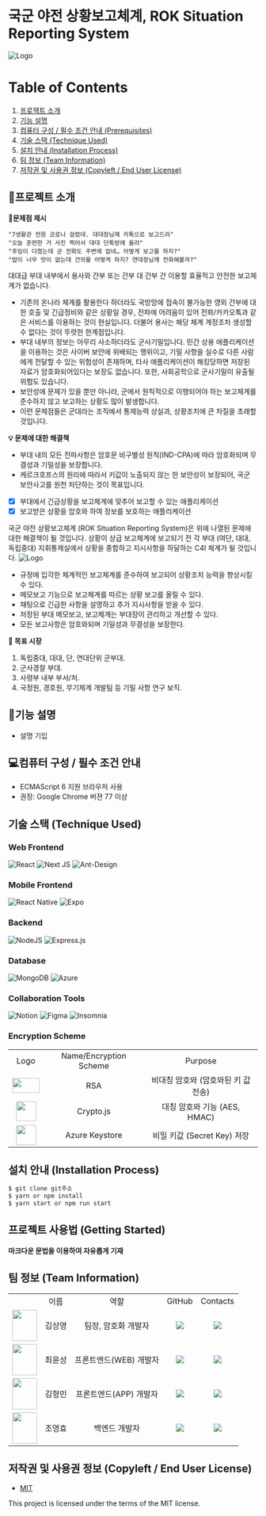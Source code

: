 # 국군 야전 상황보고체계, ROK Situation Reporting System
![Logo](https://i.ibb.co/VQqT63J/450-300px-300-100px-900-300px.png)

# Table of Contents
1. [프로잭트 소개](#introduction)
2. [기능 설명](#features)
3. [컴퓨터 구성 / 필수 조건 안내 (Prerequisites)](#requirements)
4. [기술 스택 (Technique Used) ](#techniques)
5. [설치 안내 (Installation Process) ](#installation)
6. [팀 정보 (Team Information) ](#team)
7. [저작권 및 사용권 정보 (Copyleft / End User License) ](#copyright)

<a id = "introduction"></a>
## 📢프로젝트 소개

**🚩문제점 제시**

    "7생활관 전원 코로나 걸렸데. 대대장님께 카톡으로 보고드려"
    "오늘 훈련한 거 사진 찍어서 대대 단톡방에 올려"
    "후임이 다쳤는데 군 전화도 주변에 없네… 어떻게 보고를 하지?"
    "밥이 너무 맛이 없는데 건의를 어떻게 하지? 연대장님께 전화해볼까?" 

대대급 부대 내부에서 용사와 간부 또는 간부 대 간부 간 이용할 효율적고 안전한 보고체계가 없습니다.

- 기존의 온나라 체계를 활용한다 하더라도 국방망에 접속이 불가능한 영외 간부에 대한 호출 및 긴급정비와 같은 상황일 경우, 전파에 어려움이 있어 전화/카카오톡과 같은 서비스를 이용하는 것이 현실입니다. 더불어 용사는 해당 체계 계정조차 생성할 수 없다는 것이 뚜렷한 한계점입니다.
- 부대 내부의 정보는 아무리 사소하더라도 군사기밀입니다. 민간 상용 애플리케이션을 이용하는 것은 사이버 보안에 위배되는 행위이고, 기밀 사항을 실수로 다른 사람에게 전달할 수 있는 위험성이 존재하며, 타사 애플리케이션이 해킹당하면 저장된 자료가 암호화되어있다는 보장도 없습니다. 또한, 사회공학으로 군사기밀이 유출될 위험도 있습니다. 
- 보안성에 문제가 있을 뿐만 아니라, 군에서 원칙적으로 이행되어야 하는 보고체계를 준수하지 않고 보고하는 상황도 많이 발생합니다.
- 이런 문제점들은 군대라는 조직에서 통제능력 상실과, 상황조치에 큰 차질을 초래할 것입니다.


**💡 문제에 대한 해결책**
- 부대 내의 모든 전파사항은 암호문 비구별성 원칙(IND-CPA)에 따라 암호화되며 무결성과 기밀성을 보장합니다.
- 케르크호프스의 원리에 따라서 키값이 노출되지 않는 한 보안성이 보장되어, 국군 보안사고를 원천 차단하는 것이 목표입니다.

 - [x] 부대에서 긴급상황을 보고체계에 맞추어 보고할 수 있는 애플리케이션
 - [x] 보고받은 상황을 암호와 하여 정보를 보호하는 애플리케이션

국군 야전 상황보고체계 (ROK Situation Reporting System)은 위에 나열된 문제에 대한 해결책이 될 것입니다.
상황이 상급 보고체계에 보고되기 전 각 부대 (여단, 대대, 독립중대) 지휘통제실에서 상황을 종합하고 지시사항을 하달하는 C4I 체계가 될 것입니다.
![Logo](https://i.ibb.co/2KDTRCD/Blank-board.png)
 - 규정에 입각한 체계적인 보고체계를 준수하여 보고되어 상황조치 능력을 향상시킬 수 있다.
 - 메모보고 기능으로 보고체계를 따르는 상황 보고를 올릴 수 있다.
 - 채팅으로 긴급한 사항을 설명하고 추가 지시사항을 받을 수 있다.
 - 저장된 부대 메모보고, 보고체계는 부대장이 관리하고 개선할 수 있다. 
 - 모든 보고사항은 암호와되며 기밀성과 무결성을 보장한다. 

 **💸 목표 시장**
1. 독립중대, 대대, 단, 연대단위 군부대.
2. 군사경찰 부대.
3. 사령부 내부 부서/처.
4. 국정원, 경호원, 무기체계 개발팀 등 기밀 사항 연구 보직.

<a id = "features"></a>
## 📖기능 설명
 - 설명 기입

<a id = "requirements"></a>
## 💻컴퓨터 구성 / 필수 조건 안내
* ECMAScript 6 지원 브라우저 사용
* 권장: Google Chrome 버젼 77 이상

<a id = "techniques"></a>
## 기술 스택 (Technique Used) 
### Web Frontend
![React](https://img.shields.io/badge/react-%2320232a.svg?style=for-the-badge&logo=react&logoColor=%2361DAFB) ![Next JS](https://img.shields.io/badge/Next-black?style=for-the-badge&logo=next.js&logoColor=white) ![Ant-Design](https://img.shields.io/badge/-AntDesign-%230170FE?style=for-the-badge&logo=ant-design&logoColor=white)
### Mobile Frontend
![React Native](https://img.shields.io/badge/react_native-%2320232a.svg?style=for-the-badge&logo=react&logoColor=%2361DAFB) ![Expo](https://img.shields.io/badge/expo-1C1E24?style=for-the-badge&logo=expo&logoColor=#D04A37) 
### Backend
![NodeJS](https://img.shields.io/badge/node.js-6DA55F?style=for-the-badge&logo=node.js&logoColor=white) ![Express.js](https://img.shields.io/badge/express.js-%23404d59.svg?style=for-the-badge&logo=express&logoColor=%2361DAFB)
### Database
![MongoDB](https://img.shields.io/badge/MongoDB-%234ea94b.svg?style=for-the-badge&logo=mongodb&logoColor=white) ![Azure](https://img.shields.io/badge/azure-%230072C6.svg?style=for-the-badge&logo=microsoftazure&logoColor=white)
### Collaboration Tools
![Notion](https://img.shields.io/badge/Notion-%23000000.svg?style=for-the-badge&logo=notion&logoColor=white)
![Figma](https://img.shields.io/badge/figma-%23F24E1E.svg?style=for-the-badge&logo=figma&logoColor=white)
![Insomnia](https://img.shields.io/badge/Insomnia-black?style=for-the-badge&logo=insomnia&logoColor=5849BE)
### Encryption Scheme
<table>
<tr>
	  <td align='center'>Logo</td>
	  <td align='center'>Name/Encryption Scheme</td>
	  <td align='center'>Purpose</td>
 </tr>
 <tr>
	  <td align='center'><img src = "https://upload.wikimedia.org/wikipedia/commons/2/2a/RSA_Security_logo2.svg" width = "55px" height = "30px"></td>
	  <td align='center'>RSA</td>
	  <td align='center'>비대칭 암호와 (암호와된 키 값 전송)</td>
 </tr>
  <tr>
	  <td align='center'><img src = "https://www.gitbook.com/cdn-cgi/image/width=40,height=40,fit=contain,dpr=1,format=auto/https%3A%2F%2F1252457264-files.gitbook.io%2F~%2Ffiles%2Fv0%2Fb%2Fgitbook-legacy-files%2Fo%2Fspaces%252F-LVOh1OI8lhWfR_994H2%252Favatar.png%3Fgeneration%3D1546620224707409%26alt%3Dmedia" width = "40px" height = "40px"></td>
	  	  <td align='center'>Crypto.js</td>
	  <td align='center'>대칭 암호와 기능 (AES, HMAC)</td>
 </tr>
   <tr>
	  <td align='center'><img src = "https://miro.medium.com/max/251/1*YUlYnXhu4NG61i-HRG50AQ.jpeg" width = "40px" height = "40px"></td>
	  	  <td align='center'>Azure Keystore</td>
	  <td align='center'>비밀 키값 (Secret Key) 저장</td>
 </tr>

</table> 

<a id = "installation"></a>
## 설치 안내 (Installation Process)
```bash
$ git clone git주소
$ yarn or npm install
$ yarn start or npm run start
```

## 프로젝트 사용법 (Getting Started)
**마크다운 문법을 이용하여 자유롭게 기재**

 <a id = "team"></a>
## 팀 정보 (Team Information)
<table>
 <tr>
	  <td></td>
	  <td align='center'>이름</td>
	  <td align='center'>역할</td>
	  <td align='center'>GitHub</td>
	  <td align='center'>Contacts</td>
 </tr>
 <tr>
	  <td align='center'><img src="https://i.imgur.com/5NlzJuu_d.webp?maxwidth=760&fidelity=grand" width="50" height="63"></td>
	  <td align='center'>김상영</td>
	  <td align='center'>팀장, 암호화 개발자</td>
	  <td align='center'><a href="https://github.com/s3kim2018"><img src="http://img.shields.io/badge/s3kim2018-green?style=social&logo=github"/></a></td>
	  <td align='center'><a href="s3kim2018@berkeley.edu"><img src="https://img.shields.io/badge/s3kim2018@berkeley.edu-green?logo=gmail&style=social"/></a></td>
 </tr>
 <tr>
	  <td align='center'><img src="https://cdn-icons-png.flaticon.com/512/6142/6142226.png" width="50" height="63"></td>
	  <td align='center'>최윤성</td>
	  <td align='center'>프론트엔드(WEB) 개발자</td>
	  <td align='center'><a href="https://github.com/marunemo"><img src="http://img.shields.io/badge/marunemo-green?style=social&logo=github"/></a></td>
	  <td align='center'><a href="chys3697@gmail.com"><img src="https://img.shields.io/badge/chys3697@gmail.com-green?logo=gmail&style=social"/></a></td>
 </tr>
 <tr>
	 <td align='center'><img src="https://cdn-icons-png.flaticon.com/512/6142/6142226.png" width="50" height="63"></td>
  <td align='center'>김형민</td>
  <td align='center'>프론트엔드(APP) 개발자</td>
  <td align='center'><a href="https://github.com/gudmin0526"><img src="http://img.shields.io/badge/gudmin0526-green?style=social&logo=github"/></a></td>
  <td align='center'><a href="gudmin0526@gmail.com"><img src="https://img.shields.io/badge/gudmin0526@gmail.com-green?logo=gmail&style=social"/></a></td>
 </tr>
 <tr>
	  <td align='center'><img src="https://user-images.githubusercontent.com/52823519/195992813-c10b8189-7a98-4e8c-8f08-53ef9cdb7803.png" width="50" height="63"></td>
	  <td align='center'>조영효</td>
	  <td align='center'>백엔드 개발자</td>
	  <td align='center'><a href="https://github.com/yhcho0405"><img src="http://img.shields.io/badge/yhcho0405-green?style=social&logo=github"/></a></td>
	  <td align='center'><a href="yhcho0405@kakao.com"><img src="https://img.shields.io/badge/yhcho0405@kakao.com-green?logo=gmail&style=social"/></a></td>
 </tr>
</table>


<a id = "copyright"></a>
## 저작권 및 사용권 정보 (Copyleft / End User License)
 * [MIT](https://github.com/osam2020-WEB/Sample-ProjectName-TeamName/blob/master/license.md)

This project is licensed under the terms of the MIT license.
